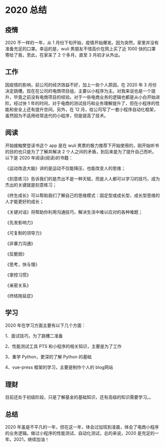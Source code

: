 # 2020 总结

## 疫情

2020 不一样的一年，从 1 月份下旬开始，疫情开始爆发。因为突然，家里并没有准备充足的口罩。幸运的是，wuli 男朋友不惜高价在网上买了近 1000 快的口罩寄给了我，至此，在家呆了 2 个多月，直至 3 月初才从外出。



## 工作

因疫情的影响，前公司的经济效益不好，加上一些个人原因，在 2020 年 3 月份决定跳槽。现在在公司的电商项目组，主要以小程序为主。对我来说也是一个提升，毕竟之前没有电商项目的经验。对于一些电商业务的逻辑也都是从小白开始进阶。经过快 1 年的时间，对于电商的测试技巧和业务理解提升了，但在小程序的性能和安全上还有提升空间。另外，在 12 月，给公司写了一套小程序自动化框架，虽然因为不适用经常迭代的小程序，但是提高了技术。



## 阅读

开始接触樊登读书这个 app 是在 wuli 男票的极力推荐下开始使用的，刚开始听书的目的也只是为了了解并解决 2 个人之间的矛盾，到后来是为了提升自己而听。以下是 2020 年阅读(阅读)的书籍：

《运动改造大脑》讲的是运动不仅能降压，也能改变人的思维；

《刻意练习》告诉我们的是杰出不是一种天赋，而是人人都可以学习的技巧，成为杰出的关键就是刻意练习；

《终生成长》可以帮助我们了解自己的思维模式：固定型或成长型，成长型思维的人才能更好的成长；

《关键对话》将帮助你利用沟通技巧，解决生活中难以应对的各种难题；

《先发影响力》

《可复制的领导力》

《非暴力沟通》

《反脆弱》

《思考，快与慢》

《掌控习惯》

《亲密关系》

《终结拖延症》



## 学习

2020 年在学习方面主要有以下几个方面：

1、面试技巧，为了跳槽二准备

2、性能测试工具 PTS 和小程序的相关知识，主要是为了工作

3、重学 Python，更深的了解 Python 的基础

4、vue-press 框架的学习，主要是制作个人的 blog网站



## 理财

目前还处于初级阶段，只是了解基金的基础知识，还有高级的知识需要学习。。



## 总结

2020 年虽是不平凡的一年，但在这一年，体会过加班到凌晨，体会了电商小程序的业务逻辑。做过小程序的性能测试、自动化测试，总的来说，2020 是充足的一年。2021，继续加油！





